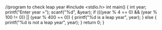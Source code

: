 //program to check leap year
#include <stdio.h>
int main()
{
    int year;
    printf("Enter year =");
    scanf("%d", &year);
    if (((year % 4 == 0) && (year % 100 != 0)) || (year % 400 == 0))
    {
        printf("%d is a leap year", year);
    }
    else
    {
        printf("%d is not a leap year", year);
    }
    return 0;
}
